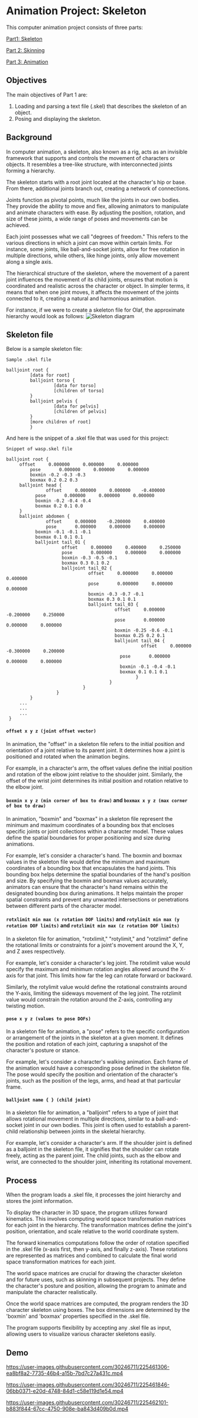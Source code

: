 # Animation Project: Skeleton

This computer animation project consists of three parts: 
 
[Part1: Skeleton](https://github.com/mleonova/Graphics-Part1-Skeleton)
 
[Part 2: Skinning](https://github.com/mleonova/Graphics-Part2-Skinning) 
 
[Part 3: Animation](https://github.com/mleonova/Graphics-Part3-Animation)

## Objectives
The main objectives of Part 1 are:

1. Loading and parsing a text file (.skel) that describes the skeleton of an object.
2. Posing and displaying the skeleton.

## Background
In computer animation, a skeleton, also known as a rig, acts as an invisible framework that supports and controls the movement of characters or objects. It resembles a tree-like structure, with interconnected joints forming a hierarchy.

The skeleton starts with a root joint located at the character's hip or base. From there, additional joints branch out, creating a network of connections.

Joints function as pivotal points, much like the joints in our own bodies. They provide the ability to move and flex, allowing animators to manipulate and animate characters with ease. By adjusting the position, rotation, and size of these joints, a wide range of poses and movements can be achieved.

Each joint possesses what we call "degrees of freedom." This refers to the various directions in which a joint can move within certain limits. For instance, some joints, like ball-and-socket joints, allow for free rotation in multiple directions, while others, like hinge joints, only allow movement along a single axis.

The hierarchical structure of the skeleton, where the movement of a parent joint influences the movement of its child joints, ensures that motion is coordinated and realistic across the character or object. In simpler terms, it means that when one joint moves, it affects the movement of the joints connected to it, creating a natural and harmonious animation.

For instance, if we were to create a skeleton file for Olaf, the approximate hierarchy would look as follows:
![Skeleton diagram](Skeleton_diagram.png)

## Skeleton file

Below is a sample skeleton file:

```
Sample .skel file

balljoint root {
         [data for root]
         balljoint torso {
                  [data for torso]
                  [children of torso]
         }
         balljoint pelvis {
                  [data for pelvis]
                  [children of pelvis]
         }
         [more children of root]
         }
 ```
 
 And here is the snippet of a .skel file that was used for this project:
 
 ```
 Snippet of wasp.skel file 
 
 balljoint root {
  	  offset     0.000000     0.000000     0.000000
          pose       0.000000     0.000000     0.000000
          boxmin -0.2 -0.3 -0.3
          boxmax 0.2 0.2 0.3
	  balljoint head {
	            offset     0.000000     0.000000    -0.400000
		    pose       0.000000     0.000000     0.000000
		    boxmin -0.2 -0.4 -0.4
		    boxmax 0.2 0.1 0.0
	  }
	  balljoint abdomen {
	    	    offset     0.000000    -0.200000     0.400000
	    	    pose       0.000000     0.000000     0.000000
	  	    boxmin -0.1 -0.1 -0.1
	  	    boxmax 0.1 0.1 0.1
	  	    balljoint tail_01 {
	  	      	      offset     0.000000     0.400000     0.250000
	  	      	      pose       0.000000     0.000000     0.000000
	  	    	      boxmin -0.3 -0.5 -0.1
	  	    	      boxmax 0.3 0.1 0.2
	  	    	      balljoint tail_02 {
	  	    	      	        offset     0.000000     0.000000     0.400000
	  	    	      	        pose       0.000000     0.000000     0.000000
	  	    	      	        boxmin -0.3 -0.7 -0.1
	  	    	      	        boxmax 0.3 0.1 0.1
	  	    	      	        balljoint tail_03 {
	  	    	      	      	          offset     0.000000    -0.200000     0.250000
	  	    	      	                  pose       0.000000     0.000000     0.000000
	  	    	      	      	          boxmin -0.25 -0.6 -0.1
	  	    	      	      	          boxmax 0.25 0.2 0.1
	  	    	      	      	          balljoint tail_04 {
	  	    	                                    offset     0.000000    -0.300000     0.200000
	  	    	      			            pose       0.000000     0.000000     0.000000
	  	    	      			            boxmin -0.1 -0.4 -0.1
	  	    	      			            boxmax 0.1 0.1 0.1
                                                  }
                                        }
                              }
                    }
          }
      ...
      ...
      ...
  }
  ```

#### ```offset x y z (joint offset vector)```
In animation, the "offset" in a skeleton file refers to the initial position and orientation of a joint relative to its parent joint. It determines how a joint is positioned and rotated when the animation begins.

For example, in a character's arm, the offset values define the initial position and rotation of the elbow joint relative to the shoulder joint. Similarly, the offset of the wrist joint determines its initial position and rotation relative to the elbow joint.

#### ```boxmin x y z (min corner of box to draw)``` and ```boxmax x y z (max corner of box to draw)```

In animation, "boxmin" and "boxmax" in a skeleton file represent the minimum and maximum coordinates of a bounding box that encloses specific joints or joint collections within a character model. These values define the spatial boundaries for proper positioning and size during animations.

For example, let's consider a character's hand. The boxmin and boxmax values in the skeleton file would define the minimum and maximum coordinates of a bounding box that encapsulates the hand joints. This bounding box helps determine the spatial boundaries of the hand's position and size. By specifying the boxmin and boxmax values accurately, animators can ensure that the character's hand remains within the designated bounding box during animations. It helps maintain the proper spatial constraints and prevent any unwanted intersections or penetrations between different parts of the character model.

#### ```rotxlimit min max (x rotation DOF limits)``` and ```rotylimit min max (y rotation DOF limits)``` and ```rotzlimit min max (z rotation DOF limits)```

In a skeleton file for animation, "rotxlimit," "rotylimit," and "rotzlimit" define the rotational limits or constraints for a joint's movement around the X, Y, and Z axes respectively.

For example, let's consider a character's leg joint. The rotxlimit value would specify the maximum and minimum rotation angles allowed around the X-axis for that joint. This limits how far the leg can rotate forward or backward.

Similarly, the rotylimit value would define the rotational constraints around the Y-axis, limiting the sideways movement of the leg joint. The rotzlimit value would constrain the rotation around the Z-axis, controlling any twisting motion.

#### ```pose x y z (values to pose DOFs)```

In a skeleton file for animation, a "pose" refers to the specific configuration or arrangement of the joints in the skeleton at a given moment. It defines the position and rotation of each joint, capturing a snapshot of the character's posture or stance.

For example, let's consider a character's walking animation. Each frame of the animation would have a corresponding pose defined in the skeleton file. The pose would specify the position and orientation of the character's joints, such as the position of the legs, arms, and head at that particular frame.

#### ```balljoint name { } (child joint)```


In a skeleton file for animation, a "balljoint" refers to a type of joint that allows rotational movement in multiple directions, similar to a ball-and-socket joint in our own bodies. This joint is often used to establish a parent-child relationship between joints in the skeletal hierarchy.

For example, let's consider a character's arm. If the shoulder joint is defined as a balljoint in the skeleton file, it signifies that the shoulder can rotate freely, acting as the parent joint. The child joints, such as the elbow and wrist, are connected to the shoulder joint, inheriting its rotational movement.

## Process

When the program loads a .skel file, it processes the joint hierarchy and stores the joint information.

To display the character in 3D space, the program utilizes forward kinematics. This involves computing world space transformation matrices for each joint in the hierarchy. The transformation matrices define the joint's position, orientation, and scale relative to the world coordinate system.

The forward kinematics computations follow the order of rotation specified in the .skel file (x-axis first, then y-axis, and finally z-axis). These rotations are represented as matrices and combined to calculate the final world space transformation matrices for each joint.

The world space matrices are crucial for drawing the character skeleton and for future uses, such as skinning in subsequent projects. They define the character's posture and position, allowing the program to animate and manipulate the character realistically.

Once the world space matrices are computed, the program renders the 3D character skeleton using boxes. The box dimensions are determined by the 'boxmin' and 'boxmax' properties specified in the .skel file. 

The program supports flexibility by accepting any .skel file as input, allowing users to visualize various character skeletons easily.


## Demo

https://user-images.githubusercontent.com/30246711/225461306-ea8bf8a2-7735-46b4-a15b-7bd7c27a431c.mp4



https://user-images.githubusercontent.com/30246711/225461846-06bb0371-e20d-4748-84d1-c58e119d1e54.mp4



https://user-images.githubusercontent.com/30246711/225462101-b883f844-67cc-4750-908e-ba843d409b0d.mp4

